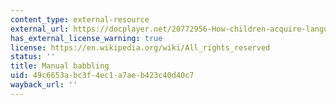 ```yaml
---
content_type: external-resource
external_url: https://docplayer.net/20772956-How-children-acquire-language-a-new-answer-by-dr-laura-ann-petitto.html
has_external_license_warning: true
license: https://en.wikipedia.org/wiki/All_rights_reserved
status: ''
title: Manual babbling
uid: 49c6653a-bc3f-4ec1-a7ae-b423c40d40c7
wayback_url: ''
---
```

